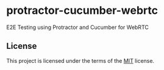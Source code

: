 # protractor-cucumber-webrtc
E2E Testing using Protractor and Cucumber for WebRTC


## License
This project is licensed under the terms of the [MIT](LICENSE) license.

